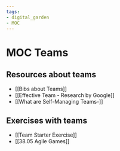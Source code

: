 ```yaml
---
tags: 
- digital_garden
- MOC
---
```

# MOC Teams
## Resources about teams
+ [[Bibs about Teams]]
+ [[Effective Team - Research by Google]]
+ [[What are Self-Managing Teams-]]

## Exercises with teams
+ [[Team Starter Exercise]]
+ [[38.05 Agile Games]]